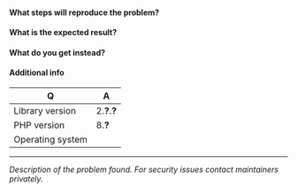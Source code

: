 
#### What steps will reproduce the problem?

#### What is the expected result?

#### What do you get instead?


#### Additional info

| Q                | A             |
|------------------|---------------|
| Library version  | 2.**?**.**?** |
| PHP version      | 8.**?**       |
| Operating system |               |

------
_Description of the problem found. For security issues contact maintainers privately._
